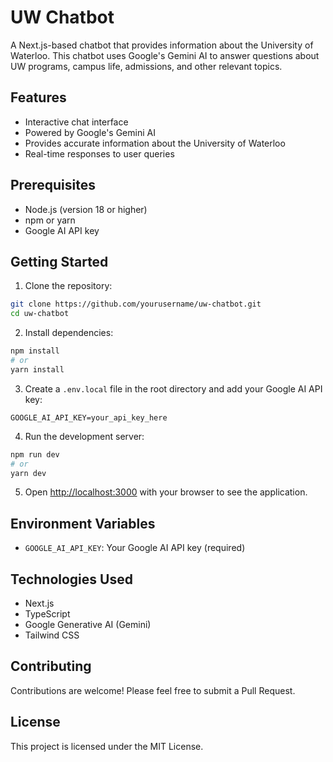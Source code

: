 # UW Chatbot

A Next.js-based chatbot that provides information about the University of Waterloo. This chatbot uses Google's Gemini AI to answer questions about UW programs, campus life, admissions, and other relevant topics.

## Features

- Interactive chat interface
- Powered by Google's Gemini AI
- Provides accurate information about the University of Waterloo
- Real-time responses to user queries

## Prerequisites

- Node.js (version 18 or higher)
- npm or yarn
- Google AI API key

## Getting Started

1. Clone the repository:
```bash
git clone https://github.com/yourusername/uw-chatbot.git
cd uw-chatbot
```

2. Install dependencies:
```bash
npm install
# or
yarn install
```

3. Create a `.env.local` file in the root directory and add your Google AI API key:
```
GOOGLE_AI_API_KEY=your_api_key_here
```

4. Run the development server:
```bash
npm run dev
# or
yarn dev
```

5. Open [http://localhost:3000](http://localhost:3000) with your browser to see the application.

## Environment Variables

- `GOOGLE_AI_API_KEY`: Your Google AI API key (required)

## Technologies Used

- Next.js
- TypeScript
- Google Generative AI (Gemini)
- Tailwind CSS

## Contributing

Contributions are welcome! Please feel free to submit a Pull Request.

## License

This project is licensed under the MIT License.
